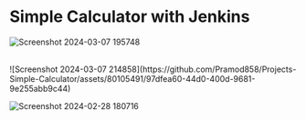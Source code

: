 # Simple Calculator with Jenkins
![Screenshot 2024-03-07 195748](https://github.com/Pramod858/Projects-Simple-Calculator/assets/80105491/29e2e19d-642c-4c88-aa8f-8791ce2a424d)

<br>
![Screenshot 2024-03-07 214858](https://github.com/Pramod858/Projects-Simple-Calculator/assets/80105491/97dfea60-44d0-400d-9681-9e255abb9c44)
<br>

![Screenshot 2024-02-28 180716](https://github.com/Pramod858/Projects-Simple-Calculator/assets/80105491/184ddf09-9215-4998-b592-b5d3e0fab25a)
<br>
